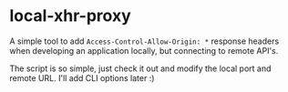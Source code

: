 local-xhr-proxy
===============

A simple tool to add ```Access-Control-Allow-Origin: *``` response headers when developing an application locally, but connecting to remote API's.

The script is so simple, just check it out and modify the local port and remote URL.  I'll add CLI options later :)
